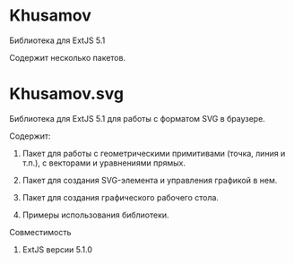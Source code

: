 
# Khusamov
Библиотека для ExtJS 5.1 

Содержит несколько пакетов.


# Khusamov.svg
Библиотека для ExtJS 5.1 для работы с форматом SVG в браузере.

Содержит:

1) Пакет для работы с геометрическими примитивами (точка, линия и т.п.), с векторами и уравнениями прямых.

2) Пакет для создания SVG-элемента и управления графикой в нем.

3) Пакет для создания графического рабочего стола.

4) Примеры использования библиотеки.

Совместимость

1) ExtJS версии 5.1.0
